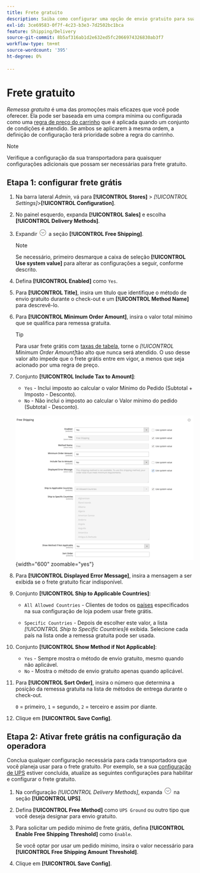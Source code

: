```yaml
---
title: Frete gratuito
description: Saiba como configurar uma opção de envio gratuito para sua loja.
exl-id: 3ce69583-0f7f-4c23-b3e3-7d2502bc1bca
feature: Shipping/Delivery
source-git-commit: 8b5af316ab1d2e632ed5fc2066974326830ab3f7
workflow-type: tm+mt
source-wordcount: '395'
ht-degree: 0%

---
```


# Frete gratuito

_Remessa gratuita_ é uma das promoções mais eficazes que você pode oferecer. Ela pode ser baseada em uma compra mínima ou configurada como uma [regra de preço do carrinho](../merchandising-promotions/price-rules-cart.md) que é aplicada quando um conjunto de condições é atendido. Se ambos se aplicarem à mesma ordem, a definição de configuração terá prioridade sobre a regra do carrinho.

>[!NOTE]
>
>Verifique a configuração da sua transportadora para quaisquer configurações adicionais que possam ser necessárias para frete gratuito.

## Etapa 1: configurar frete grátis

1. Na barra lateral _Admin_, vá para **[!UICONTROL Stores]** > _[!UICONTROL Settings]_>**[!UICONTROL Configuration]**.

1. No painel esquerdo, expanda **[!UICONTROL Sales]** e escolha **[!UICONTROL Delivery Methods]**.

1. Expandir ![Seletor de expansão](../assets/icon-display-expand.png) a seção **[!UICONTROL Free Shipping]**.

   >[!NOTE]
   >
   >Se necessário, primeiro desmarque a caixa de seleção **[!UICONTROL Use system value]** para alterar as configurações a seguir, conforme descrito.

1. Defina **[!UICONTROL Enabled]** como `Yes`.

1. Para **[!UICONTROL Title]**, insira um título que identifique o método de envio gratuito durante o check-out e um **[!UICONTROL Method Name]** para descrevê-lo.

1. Para **[!UICONTROL Minimum Order Amount]**, insira o valor total mínimo que se qualifica para remessa gratuita.

   >[!TIP]
   >
   >Para usar frete grátis com [taxas de tabela](shipping-table-rate.md), torne o _[!UICONTROL Minimum Order Amount]_&#x200B;tão alto que nunca será atendido. O uso desse valor alto impede que o frete grátis entre em vigor, a menos que seja acionado por uma regra de preço.

1. Conjunto **[!UICONTROL Include Tax to Amount]**:

   - `Yes` - Inclui imposto ao calcular o valor Mínimo do Pedido (Subtotal + Imposto - Desconto).
   - `No` - Não inclui o imposto ao calcular o Valor mínimo do pedido (Subtotal - Desconto).

   ![Envio gratuito](../configuration-reference/sales/assets/delivery-methods-free-shipping.png){width="600" zoomable="yes"}

1. Para **[!UICONTROL Displayed Error Message]**, insira a mensagem a ser exibida se o frete gratuito ficar indisponível.

1. Conjunto **[!UICONTROL Ship to Applicable Countries]**:

   - `All Allowed Countries` - Clientes de todos os [países](../getting-started/store-details.md#country-options) especificados na sua configuração de loja podem usar frete grátis.

   - `Specific Countries` - Depois de escolher este valor, a lista _[!UICONTROL Ship to Specific Countries]_&#x200B;é exibida. Selecione cada país na lista onde a remessa gratuita pode ser usada.

1. Conjunto **[!UICONTROL Show Method if Not Applicable]**:

   - `Yes` - Sempre mostra o método de envio gratuito, mesmo quando não aplicável.
   - `No` - Mostra o método de envio gratuito apenas quando aplicável.

1. Para **[!UICONTROL Sort Order]**, insira o número que determina a posição da remessa gratuita na lista de métodos de entrega durante o check-out.

   `0` = primeiro, `1` = segundo, `2` = terceiro e assim por diante.

1. Clique em **[!UICONTROL Save Config]**.

## Etapa 2: Ativar frete grátis na configuração da operadora

Conclua qualquer configuração necessária para cada transportadora que você planeja usar para o frete gratuito. Por exemplo, se a sua [configuração de UPS](ups.md) estiver concluída, atualize as seguintes configurações para habilitar e configurar o frete gratuito.

1. Na configuração _[!UICONTROL Delivery Methods]_, expanda ![Seletor de expansão](../assets/icon-display-expand.png) na seção **[!UICONTROL UPS]**.

1. Defina **[!UICONTROL Free Method]** como `UPS Ground` ou outro tipo que você deseja designar para envio gratuito.

1. Para solicitar um pedido mínimo de frete grátis, defina **[!UICONTROL Enable Free Shipping Threshold]** como `Enable`.

   Se você optar por usar um pedido mínimo, insira o valor necessário para **[!UICONTROL Free Shipping Amount Threshold]**.

1. Clique em **[!UICONTROL Save Config]**.
